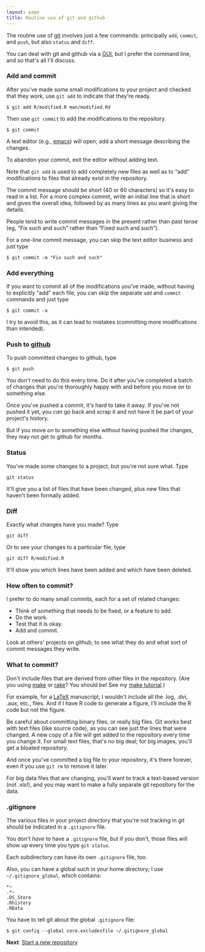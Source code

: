 ```yaml
---
layout: page
title: Routine use of git and github
---
```


The routine use of [git](http://git-scm.com) involves just a few commands:
principally `add`, `commit`, and `push`, but also `status` and
`diff`. 

You can deal with git and github via a [GUI](http://mac.github.com/),
but I prefer the command line, and so that's all I'll discuss.

### Add and commit

After you've made some small modifications to your project and
checked that they work, use `git add` to indicate that they're ready.
  
    $ git add R/modified.R man/modified.Rd

Then use `git commit` to add the modifications to the repository.

    $ git commit

A text editor (e.g., [emacs](http://www.gnu.org/software/emacs)) will
open; add a short message describing the changes.

To abandon your commit, exit the editor without adding text.

Note that `git add` is used to add completely new files as well as to
&ldquo;add&rdquo; modifications to files that already exist in the
repository.  

The commit message should be short (40 or 60 characters) so it's easy
to read in a list.  For a more complex commit, write an initial line
that is short and gives the overall idea, followed by as many lines as
you want giving the details.

People tend to write commit messages in the present rather than past tense
(eg, &ldquo;Fix such and such&rdquo; rather than &ldquo;Fixed such and
such&rdquo;).

For a one-line commit message, you can skip the text editor business
and just type

    $ git commit -m "Fix such and such"

### Add everything

If you want to commit all of the modifications you've made, without
having to explicitly &ldquo;add&rdquo; each file, you can skip the
separate `add` and `commit` commands and just type

    $ git commit -a

I try to avoid this, as it can lead to mistakes (committing more
modifications than intended).

### Push to [github](http://github.com)

To push committed changes to github, type

    $ git push

You don't need to do this every time. Do it after you've completed a batch
of changes that you're thoroughly happy with and before you move on to
something else.

Once you've pushed a commit, it's hard to take it away.  If you've
not pushed it yet, you _can_ go back and scrap it and not have it be part
of your project's history.

But if you move on to something else without having pushed the
changes, they may not get to github for months.


### Status

You've made some changes to a project, but you're not sure what.  Type

    git status
    
It'll give you a list of files that have been changed, plus new
files that haven't been formally added.


### Diff

Exactly what changes have you made?  Type

    git diff
    
Or to see your changes to a particular file, type

    git diff R/modified.R

It'll show you which lines have been added and which have been
deleted.


### How often to commit?

I prefer to do many small commits, each for a set of related changes:

- Think of something that needs to be fixed, or a feature to add.
- Do the work.
- Test that it is okay.
- Add and commit.

Look at others' projects on github, to see what they do and what sort
of commit messages they write.

### What to commit?

Don't include files that are derived from other files in the repository.  (Are you using
[make](http://www.gnu.org/software/make/) or
[rake](http://rake.rubyforge.org/)?  You should be!  See my
[make tutorial](kbroman.github.io/minimal_make).)

For example, for a [LaTeX](http://www.latex-project.org/) manuscript,
I wouldn't include all the .log, .dvi, .aux, etc., files.  And if I
have R code to generate a figure, I'll include the R code but not the
figure.

Be careful about committing binary files, or really big files.  Git
works best with text files (like source code), as you can see
just the lines that were changed.  A new copy of a file will get added to
the repository every time you change it. For small text files, that's
no big deal; for big images, you'll get a bloated repository.

And once you've committed a big file to your repository, it's there
forever, even if you use `git rm` to remove it later.

For big data files that are changing, you'll want to track a
text-based version (not .xls!), and you may want to make a
fully separate git repository for the data.

### .gitignore

The various files in your project directory that you're not tracking
in git should be indicated in a `.gitignore` file.

You don't _have_ to have a `.gitignore` file, but if you don't, those
files will show up every time you type `git status`.

Each subdirectory can have its own `.gitignore` file, too.  

Also, you can have a global such in your home directory; I use
`~/.gitignore_global`, which contains:

    *~
    .*~
    .DS_Store
    .Rhistory
    .RData

You have to tell git about the global `.gitignore` file:

    $ git config --global core.excludesfile ~/.gitignore_global

**Next**: [Start a new repository](init.html)
